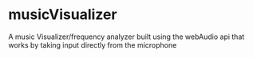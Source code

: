 # musicVisualizer
A music Visualizer/frequency analyzer built using the webAudio api that works by taking input directly from the microphone
